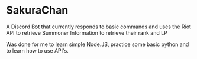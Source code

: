 # SakuraChan
A Discord Bot that currently responds to basic commands and uses the Riot API to retrieve Summoner Information to retrieve their rank and LP

Was done for me to learn simple Node.JS, practice some basic python and to learn how to use API's.
